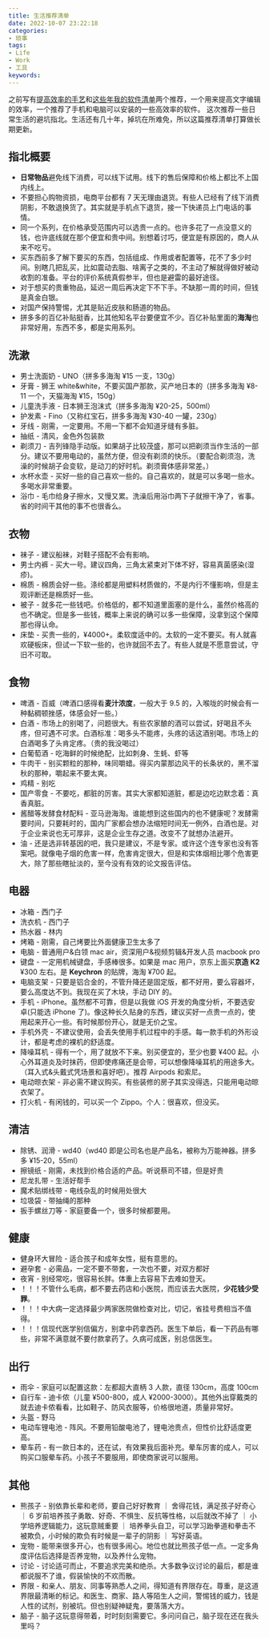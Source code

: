 ```yaml
---
title: 生活推荐清单
date: 2022-10-07 23:22:18
categories:
- 琐事
tags:
- Life
- Work
- 工具
keywords:
---
```


之前写有[提高效率的手艺](https://www.yigegongjiang.com/2022/提高效率的手艺/)和[这些年我的软件清单](https://www.yigegongjiang.com/2022/这些年我的软件清单/)两个推荐，一个用来提高文字编辑的效率，一个推荐了手机和电脑可以安装的一些高效率的软件。
这次推荐一些日常生活的避坑指北。生活还有几十年，掉坑在所难免，所以这篇推荐清单打算做长期更新。

## 指北概要

* **日常物品**避免线下消费，可以线下试用。线下的售后保障和价格上都比不上国内线上。
* 不要担心购物资损，电商平台都有 7 天无理由退货。有些人已经有了线下消费阴影，不敢退换货了。其实就是手机点下退货，接一下快递员上门电话的事情。
* 同一个系列，在价格承受范围内可以选贵一点的。也许多花了一点没意义的钱，也许底线就在那个便宜和贵中间。别想着讨巧，便宜是有原因的，商人从来不吃亏。
* 买东西前多了解下要买的东西，包括组成、作用或者配置等，花不了多少时间。别瞎几把乱买，比如震动去脂、啥离子之类的，不主动了解就得做好被动收割的准备。平台的评价系统真假参半，但也是避雷的最好途径。
* 对于想买的贵重物品，延迟一周后再决定下不下手。不缺那一周的时间，但钱是真金白银。
* 对国产保持警惕，尤其是贴近皮肤和肠道的物品。
* 拼多多的百亿补贴挺香，比其他知名平台要便宜不少。百亿补贴里面的**海淘**也非常好用，东西不多，都是实用系列。

## 洗漱

* 男士洗面奶 - UNO（拼多多海淘 ¥15 一支，130g）
* 牙膏 - 狮王 white&white，不要买国产那款，买产地日本的（拼多多海淘 ¥8-11 一个，天猫海淘 ¥15，150g）
* 儿童洗手液 - 日本狮王泡沫式（拼多多海淘 ¥20-25，500ml）
* 护发素 - Fino（又称红宝石，拼多多海淘 ¥30-40 一罐，230g）
* 牙线 - 刚需，一定要用。不用一下都不会知道牙缝有多脏。
* 抽纸 - 清风，金色外包装款
* 剃须刀 - 吉列锋隐手动版。如果胡子比较茂盛，那可以把剃须当作生活的一部分。建议不要用电动的，虽然方便，但没有剃须的快乐。（要配合剃须泡，洗澡的时候胡子会变软，是动刀的好时机。剃须膏体感非常差。）
* 水杯水壶 - 买好一些的自己喜欢一些的。自己喜欢的，就是可以多喝一些水。多喝水非常重要。
* 浴巾 - 毛巾给身子擦水，又慢又累。洗澡后用浴巾两下子就擦干净了，省事。省的时间干其他的事不也很香么。

<!-- more -->

## 衣物

* 袜子 - 建议船袜，对鞋子搭配不会有影响。
* 男士内裤 - 买大一号。建议四角，三角太紧束对下体不好，容易真菌感染(湿疹)。
* 棉质 - 棉质会好一些。涤纶都是用塑料材质做的，不是内行不懂影响，但是主观评断还是棉质好一些。
* 被子 - 就多花一些钱吧。价格低的，都不知道里面塞的是什么，虽然价格高的也不确定。但是多一些钱，概率上来说的确可以多一些保障，没拿到这个保障那也得认命。
* 床垫 - 买贵一些的，¥4000+。柔软度适中的。太软的一定不要买。有人就喜欢硬板床，但试一下软一些的，也许就回不去了。有些人就是不愿意尝试，守旧不可取。

## 食物

* 啤酒 - 百威（啤酒口感得看**麦汁浓度**，一般大于 9.5 的，入喉咙的时候会有一种黏稠顿挫感，体感会好一些。）
* 白酒 - 市场上的别喝了，问题很大。有些农家酿的酒可以尝试，好喝且不头疼，但可遇不可求。白酒标准：喝多头不能疼，头疼的话这酒别喝。市场上的白酒喝多了头肯定疼。（贵的我没喝过）
* 白葡萄酒 - 吃海鲜的时候绝配，比如刺身、生蚝、虾等
* 牛肉干 - 别买颗粒的那种，味同嚼蜡。得买内蒙那边风干的长条状的，黑不溜秋的那种，嚼起来不要太爽。
* 鸡精 - 别吃
* 国产零食 - 不要吃，都脏的厉害。其实大家都知道脏，都是边吃边默念着：真香真脏。
* 酱醋等发酵食材配料 - 亚马逊海淘。谁能想到这些国内的也不健康呢？发酵需要时间，只要耗时的，国内厂家都会想办法缩短时间无一例外，白酒也是。对于企业来说也无可厚非，这是企业生存之道。改变不了就想办法避开。
* 油 - 还是选非转基因的吧，我只是建议，不是专家。或许这个连专家也没有答案吧。就像电子烟的危害一样，危害肯定很大，但是和实体烟相比哪个危害更大，除了那些瞎扯淡的，至今没有有效的论文报告评估。

## 电器

* 冰箱 - 西门子
* 洗衣机 - 西门子
* 热水器 - 林内
* 烤箱 - 刚需，自己烤要比外面健康卫生太多了
* 电脑 - 普通用户&白领 mac air，资深用户&视频剪辑&开发人员 macbook pro
* 键盘 - 一定用机械键盘，手感棒很多。如果是 mac 用户，京东上面买**京造 K2** ¥300 左右。是 **Keychron** 的贴牌，海淘 ¥700 起。
* 电脑支架 - 只要是铝合金的，不管升降还是固定版，都不好用，要么容器坏，要么高度达不到。我现在买了木块，手动 DIY 的。
* 手机 - iPhone。虽然都不可靠，但是以我做 iOS 开发的角度分析，不要选安卓(只能选 iPhone 了)。像这种长久贴身的东西，建议买好一点贵一点的，使用起来开心一些。有时候那份开心，就是无价之宝。
* 手机外壳 - 不建议使用，会丢失使用手机过程中的手感。每一款手机的外形设计，都是考虑的裸机的舒适度。
* 降噪耳机 - 得有一个，用了就放不下来。别买便宜的，至少也要 ¥400 起。小心外耳道炎及时抹药，但即使疼痛还是会带，可以想像降噪耳机的用途多大。（耳入式&头戴式凭场景和喜好吧）。推荐 Airpods 和索尼。
* 电动晾衣架 - 非必需不建议购买。有些装修的房子其实没得选，只能用电动晾衣架了。
* 打火机 - 有闲钱的，可以买一个 Zippo。个人：很喜欢，但没买。

## 清洁

* 除锈、润滑 - wd40（wd40 即是公司名也是产品名，被称为万能神器。拼多多 ¥15-20，55ml）
* 擦镜纸 - 刚需，未找到价格合适的产品。听说蔡司不错，但是好贵
* 尼龙扎带 - 生活好帮手
* 魔术贴绑线带 - 电线杂乱的时候用处很大
* 垃圾袋 - 带抽绳的那种
* 扳手螺丝刀等 - 家庭要备一个，很多时候都要用。

## 健康

* 健身环大冒险 - 适合孩子和成年女性，挺有意思的。
* 避孕套 - 必需品，一定不要不带套，一次也不要，对双方都好
* 夜宵 - 别经常吃，很容易长胖。体重上去容易下去难如登天。
* ！！！不管什么毛病，都不要去药店和小医院，而应该去大医院，**少花钱少受罪**。
* ！！！中大病一定选择最少两家医院做检查对比，切记，省挂号费相当不值得。
* ！！！信现代医学别信偏方，别拿中药拿西药。医生下单后，看一下药品有哪些，非常不满意就不要付款拿药了。久病可成医，别总信医生。

## 出行

* 雨伞 - 家庭可以配置这款：左都超大直柄 3 人款，直径 130cm，高度 100cm
* 自行车 - 迪卡侬（儿童 ¥500-800，成人 ¥2000-3000）。其他外出穿戴类的就去迪卡侬看看，比如鞋子、防风衣服等，价格很地道，质量非常好。
* 头盔 - 野马
* 电动车锂电池 - 阵风。不要用铅酸电池了，锂电池贵点，但性价比舒适度更高。
* 晕车药 - 有一款日本的，还在试，有效果我后面补充。晕车厉害的成人，可以购买口服晕车药。小孩子不要服用，即使商家说可以服用。

## 其他

* 熊孩子 - 别依靠长辈和老师，要自己好好教育 ｜ 舍得花钱，满足孩子好奇心 ｜ 6 岁前培养孩子勇敢、好奇、不惧生、反抗等性格，以后就改不掉了 ｜ 小学培养逻辑能力，这玩意贼重要 ｜ 培养拳头自卫，可以学习跆拳道和拳击不被欺负，小时候的欺负有时候是一辈子的阴影 ｜ 写好英语。
* 宠物 - 能带来很多开心，也有很多闹心。地位也就比熊孩子低一点。一定多角度评估后选择是否养宠物，以及养什么宠物。
* 讨论 - 讨论适可而止，不要追求完美和绝杀。大多数争议讨论的最后，都是谁都说服不了谁，假装愉快的不欢而散。
* 界限 - 和亲人、朋友、同事等熟悉人之间，得知道有界限存在。尊重，是这道界限最清晰的标记。和医生、商家、路人等陌生人之间，警惕钱的威力，钱是人性的试剂，别被坑。但也别疑神疑鬼，要落落大方。
* 脑子 - 脑子这玩意得带着，时时刻刻需要它。多问问自己，脑子现在还在我头里吗？
